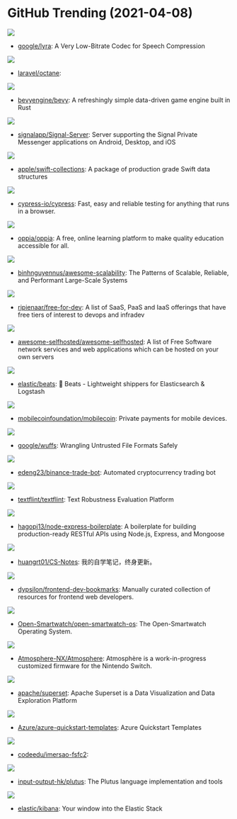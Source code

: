 # GitHub Trending (2021-04-08)

![](https://img.shields.io/badge/C%2B%2B-New%20412-green?style=flat-square&logo=appveyor)
- [google/lyra](https://github.com/google/lyra): A Very Low-Bitrate Codec for Speech Compression

![](https://img.shields.io/badge/PHP-New%20304-green?style=flat-square&logo=appveyor)
- [laravel/octane](https://github.com/laravel/octane): 

![](https://img.shields.io/badge/Rust-New%20102-green?style=flat-square&logo=appveyor)
- [bevyengine/bevy](https://github.com/bevyengine/bevy): A refreshingly simple data-driven game engine built in Rust

![](https://img.shields.io/badge/Java-New%20216-green?style=flat-square&logo=appveyor)
- [signalapp/Signal-Server](https://github.com/signalapp/Signal-Server): Server supporting the Signal Private Messenger applications on Android, Desktop, and iOS

![](https://img.shields.io/badge/Swift-New%20111-green?style=flat-square&logo=appveyor)
- [apple/swift-collections](https://github.com/apple/swift-collections): A package of production grade Swift data structures

![](https://img.shields.io/badge/JavaScript-New%20191-green?style=flat-square&logo=appveyor)
- [cypress-io/cypress](https://github.com/cypress-io/cypress): Fast, easy and reliable testing for anything that runs in a browser.

![](https://img.shields.io/badge/Python-New%20264-green?style=flat-square&logo=appveyor)
- [oppia/oppia](https://github.com/oppia/oppia): A free, online learning platform to make quality education accessible for all.

![](https://img.shields.io/badge/none-New%20471-green?style=flat-square&logo=appveyor)
- [binhnguyennus/awesome-scalability](https://github.com/binhnguyennus/awesome-scalability): The Patterns of Scalable, Reliable, and Performant Large-Scale Systems

![](https://img.shields.io/badge/HTML-New%20236-green?style=flat-square&logo=appveyor)
- [ripienaar/free-for-dev](https://github.com/ripienaar/free-for-dev): A list of SaaS, PaaS and IaaS offerings that have free tiers of interest to devops and infradev

![](https://img.shields.io/badge/JavaScript-New%20235-green?style=flat-square&logo=appveyor)
- [awesome-selfhosted/awesome-selfhosted](https://github.com/awesome-selfhosted/awesome-selfhosted): A list of Free Software network services and web applications which can be hosted on your own servers

![](https://img.shields.io/badge/Go-New%2019-green?style=flat-square&logo=appveyor)
- [elastic/beats](https://github.com/elastic/beats): 🐠 Beats - Lightweight shippers for Elasticsearch & Logstash

![](https://img.shields.io/badge/Rust-New%2056-green?style=flat-square&logo=appveyor)
- [mobilecoinfoundation/mobilecoin](https://github.com/mobilecoinfoundation/mobilecoin): Private payments for mobile devices.

![](https://img.shields.io/badge/C-New%20134-green?style=flat-square&logo=appveyor)
- [google/wuffs](https://github.com/google/wuffs): Wrangling Untrusted File Formats Safely

![](https://img.shields.io/badge/Python-New%20130-green?style=flat-square&logo=appveyor)
- [edeng23/binance-trade-bot](https://github.com/edeng23/binance-trade-bot): Automated cryptocurrency trading bot

![](https://img.shields.io/badge/Python-New%2060-green?style=flat-square&logo=appveyor)
- [textflint/textflint](https://github.com/textflint/textflint): Text Robustness Evaluation Platform

![](https://img.shields.io/badge/JavaScript-New%20162-green?style=flat-square&logo=appveyor)
- [hagopj13/node-express-boilerplate](https://github.com/hagopj13/node-express-boilerplate): A boilerplate for building production-ready RESTful APIs using Node.js, Express, and Mongoose

![](https://img.shields.io/badge/Python-New%2042-green?style=flat-square&logo=appveyor)
- [huangrt01/CS-Notes](https://github.com/huangrt01/CS-Notes): 我的自学笔记，终身更新。

![](https://img.shields.io/badge/none-New%20140-green?style=flat-square&logo=appveyor)
- [dypsilon/frontend-dev-bookmarks](https://github.com/dypsilon/frontend-dev-bookmarks): Manually curated collection of resources for frontend web developers.

![](https://img.shields.io/badge/C-New%20118-green?style=flat-square&logo=appveyor)
- [Open-Smartwatch/open-smartwatch-os](https://github.com/Open-Smartwatch/open-smartwatch-os): The Open-Smartwatch Operating System.

![](https://img.shields.io/badge/C%2B%2B-New%2046-green?style=flat-square&logo=appveyor)
- [Atmosphere-NX/Atmosphere](https://github.com/Atmosphere-NX/Atmosphere): Atmosphère is a work-in-progress customized firmware for the Nintendo Switch.

![](https://img.shields.io/badge/Python-New%2026-green?style=flat-square&logo=appveyor)
- [apache/superset](https://github.com/apache/superset): Apache Superset is a Data Visualization and Data Exploration Platform

![](https://img.shields.io/badge/PowerShell-New%2049-green?style=flat-square&logo=appveyor)
- [Azure/azure-quickstart-templates](https://github.com/Azure/azure-quickstart-templates): Azure Quickstart Templates

![](https://img.shields.io/badge/TypeScript-New%2070-green?style=flat-square&logo=appveyor)
- [codeedu/imersao-fsfc2](https://github.com/codeedu/imersao-fsfc2): 

![](https://img.shields.io/badge/HTML-New%2027-green?style=flat-square&logo=appveyor)
- [input-output-hk/plutus](https://github.com/input-output-hk/plutus): The Plutus language implementation and tools

![](https://img.shields.io/badge/TypeScript-New%2016-green?style=flat-square&logo=appveyor)
- [elastic/kibana](https://github.com/elastic/kibana): Your window into the Elastic Stack


